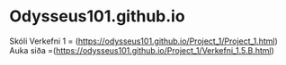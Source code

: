 # Odysseus101.github.io
Skóli
Verkefni 1 = (https://odysseus101.github.io/Project_1/Project_1.html)
Auka siða =(https://odysseus101.github.io/Project_1/Verkefni_1.5.B.html)
